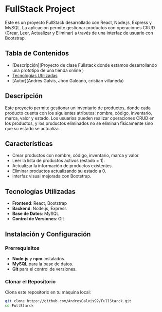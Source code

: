# FullStack Project

Este es un proyecto FullStack desarrollado con React, Node.js, Express y MySQL. La aplicación permite gestionar productos con operaciones CRUD (Crear, Leer, Actualizar y Eliminar) a través de una interfaz de usuario con Bootstrap.

## Tabla de Contenidos
- [Descripción](Proyecto de clase Fullstack donde estamos desarrollando una prototipo de una tienda online )
- [Tecnologías Utilizadas](React,Node,express,sql,boostrap)
- [Autor](Andres Galvis, Jhon Galeano, cristian villaneda)

## Descripción
Este proyecto permite gestionar un inventario de productos, donde cada producto cuenta con los siguientes atributos: nombre, código, inventario, marca, valor y estado. Los usuarios pueden realizar operaciones CRUD en los productos, y los productos eliminados no se eliminan físicamente sino que su estado se actualiza.

## Características
- Crear productos con nombre, código, inventario, marca y valor.
- Leer la lista de productos activos (estado = 1).
- Actualizar la información de productos existentes.
- Eliminar productos actualizando su estado a 0.
- Interfaz visual mejorada con Bootstrap.

## Tecnologías Utilizadas
- **Frontend**: React, Bootstrap
- **Backend**: Node.js, Express
- **Base de Datos**: MySQL
- **Control de Versiones**: Git

## Instalación y Configuración

### Prerrequisitos
- **Node.js** y **npm** instalados.
- **MySQL** para la base de datos.
- **Git** para el control de versiones.

### Clonar el Repositorio
Clona este repositorio en tu máquina local:
```bash
git clone https://github.com/AndresGalvis92/FullStarck.git
cd FullStarck
